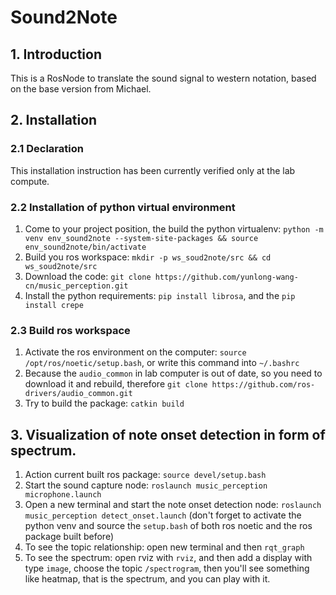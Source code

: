 # Sound2Note

## 1. Introduction 
This is a RosNode to translate the sound signal to western notation, based on the base version from Michael. 
## 2. Installation
### 2.1 Declaration
This installation instruction has been currently verified only at the lab compute. 

### 2.2 Installation of python virtual environment
1. Come to your project position, the build the python virtualenv: `python -m venv env_sound2note --system-site-packages && source env_sound2note/bin/activate`
2. Build you ros workspace: `mkdir -p ws_soud2note/src && cd ws_soud2note/src`
3. Download the code: `git clone https://github.com/yunlong-wang-cn/music_perception.git`
4. Install the python requirements: `pip install librosa`, and the `pip install crepe`

### 2.3 Build ros workspace
1. Activate the ros environment on the computer: `source /opt/ros/noetic/setup.bash`, or write this command into `~/.bashrc`
2. Because the `audio_common` in lab computer is out of date, so you need to download it and rebuild, therefore `git clone https://github.com/ros-drivers/audio_common.git`
3. Try to build the package: `catkin build`

## 3. Visualization of note onset detection in form of spectrum.
1. Action current built ros package: `source devel/setup.bash`
2. Start the sound capture node: `roslaunch music_perception microphone.launch`
3. Open a new terminal and start the note onset detection node: `roslaunch music_perception detect_onset.launch` (don't forget to activate the python venv and source the `setup.bash` of both ros noetic and the ros package built before)
4. To see the topic relationship: open new terminal and then `rqt_graph`
5. To see the spectrum:  open rviz with `rviz`, and then add a display with type `image`, choose the topic `/spectrogram`, then you'll see something like heatmap, that is the spectrum, and you can play with it.

